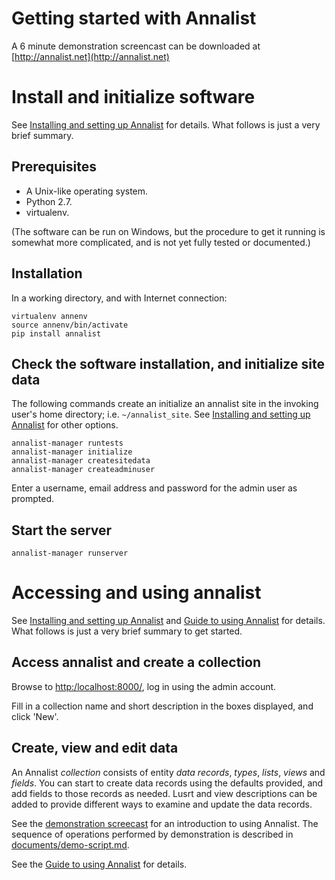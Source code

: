 # Getting started with Annalist

A 6 minute demonstration screencast can be downloaded at [http://annalist.net](http://annalist.net)

# Install and initialize software

See [Installing and setting up Annalist](installing-annalist.md) for details.  What follows is just a very brief summary.

## Prerequisites

* A Unix-like operating system.
* Python 2.7.
* virtualenv.

(The software can be run on Windows, but the procedure to get it running is somewhat more complicated, and is not yet fully tested or documented.)

## Installation

In a working directory, and with Internet connection:

    virtualenv annenv
    source annenv/bin/activate
    pip install annalist

## Check the software installation, and initialize site data

The following commands create an initialize an annalist site in the invoking user's home directory; i.e. `~/annalist_site`.  See [Installing and setting up Annalist](installing-annalist.md) for other options.

    annalist-manager runtests
    annalist-manager initialize
    annalist-manager createsitedata
    annalist-manager createadminuser

Enter a username, email address and password for the admin user as prompted.

## Start the server

    annalist-manager runserver


# Accessing and using annalist

See [Installing and setting up Annalist](installing-annalist.md) and [Guide to using Annalist](using-annalist.md) for details.  What follows is just a very brief summary to get started.

## Access annalist and create a collection

Browse to [http:/localhost:8000/](http:/localhost:8000/), log in using the admin account.

Fill in a collection name and short description in the boxes displayed, and click 'New'.

## Create, view and edit data

An Annalist _collection_ consists of entity _data records_, _types_, _lists_, _views_ and _fields_.  You can start to create data records using the defaults provided, and add fields to those records as needed.  Lusrt and view descriptions can be added to provide different ways to examine and update the data records.

See the [demonstration screecast](http://annalist.net/media/annalist-demo-music-instrument-catalogue.mp4) for an introduction to using Annalist.  The sequence of operations performed by demonstration is described in [documents/demo-script.md](demo-script.md).

See the [Guide to using Annalist](using-annalist.md) for details.
